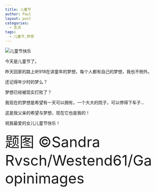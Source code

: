 ```yaml
---
title: 儿童节
author: Paul
layout: post
categories:
  - 生活
tags:
  - 儿童节,梦想
---
```


![儿童节快乐](http://img7.chztv.com/2016-0406/Children's-Day-2.jpg)

今天是儿童节了。

昨天回家的路上听918在讲童年的梦想，每个人都有自己的梦想，我也不例外。

还记得年少时的梦么？

梦想已经被现实打败了？

我现在的梦想是希望有一天可以拥有，一个大大的院子，可以停得下车子…

这是我父亲的希望与梦想，现在它也是我的！

祝我最爱的女儿儿童节快乐！



<font size="10px">题图 ©Sandra Rvsch/Westend61/Gaopinimages</font>


